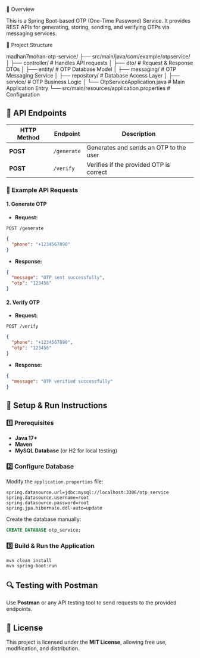 📌 Overview

This is a Spring Boot-based OTP (One-Time Password) Service. It provides REST APIs for generating, storing, sending, and verifying OTPs via messaging services.

📂 Project Structure

madhan7mohan-otp-service/
├── src/main/java/com/example/otpservice/
│   ├── controller/  # Handles API requests
│   ├── dto/         # Request & Response DTOs
│   ├── entity/      # OTP Database Model
│   ├── messaging/   # OTP Messaging Service
│   ├── repository/  # Database Access Layer
│   ├── service/     # OTP Business Logic
│   └── OtpServiceApplication.java  # Main Application Entry
└── src/main/resources/application.properties  # Configuration


## 🚀 API Endpoints
| HTTP Method | Endpoint         | Description |
|-------------|----------------|-------------|
| **POST**    | `/generate`     | Generates and sends an OTP to the user |
| **POST**    | `/verify`       | Verifies if the provided OTP is correct |

### 🔧 Example API Requests

#### **1. Generate OTP**
- **Request:**
```http
POST /generate
```
```json
{
  "phone": "+1234567890"
}
```
- **Response:**
```json
{
  "message": "OTP sent successfully",
  "otp": "123456"
}
```

#### **2. Verify OTP**
- **Request:**
```http
POST /verify
```
```json
{
  "phone": "+1234567890",
  "otp": "123456"
}
```
- **Response:**
```json
{
  "message": "OTP verified successfully"
}
```

## 📌 Setup & Run Instructions

### 1️⃣ Prerequisites
- **Java 17+**
- **Maven**
- **MySQL Database** (or H2 for local testing)

### 2️⃣ Configure Database
Modify the `application.properties` file:
```properties
spring.datasource.url=jdbc:mysql://localhost:3306/otp_service
spring.datasource.username=root
spring.datasource.password=root
spring.jpa.hibernate.ddl-auto=update
```
Create the database manually:
```sql
CREATE DATABASE otp_service;
```

### 3️⃣ Build & Run the Application
```sh
mvn clean install
mvn spring-boot:run
```

## 🔍 Testing with Postman
Use **Postman** or any API testing tool to send requests to the provided endpoints.

## 📜 License
This project is licensed under the **MIT License**, allowing free use, modification, and distribution.
